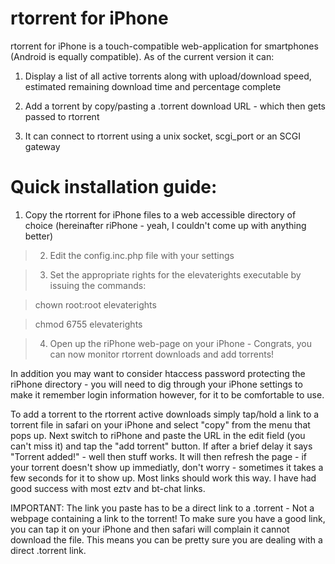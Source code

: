 # rtorrent for iPhone #

rtorrent for iPhone is a touch-compatible web-application for smartphones (Android is equally compatible). As of the current version it can:

1) Display a list of all active torrents along with upload/download speed, estimated remaining download time and percentage complete

2) Add a torrent by copy/pasting a .torrent download URL - which then gets passed to rtorrent

3) It can connect to rtorrent using a unix socket, scgi\_port or an SCGI gateway


# Quick installation guide: #


  1. Copy the rtorrent for iPhone files to a web accessible directory of choice (hereinafter riPhone - yeah, I couldn't come up with anything better)

> 2) Edit the config.inc.php file with your settings

> 3) Set the appropriate rights for the elevaterights executable by issuing the commands:

> chown root:root elevaterights

> chmod 6755 elevaterights

> 4) Open up the riPhone web-page on your iPhone - Congrats, you can now monitor rtorrent downloads and add torrents!

In addition you may want to consider htaccess password protecting the riPhone directory - you will need to dig through your iPhone settings to make it remember
login information however, for it to be comfortable to use.

To add a torrent to the rtorrent active downloads simply tap/hold a link to a torrent file in safari on your iPhone and select "copy" from the menu that pops up. Next
switch to riPhone and paste the URL in the edit field (you can't miss it) and tap the "add torrent" button. If after a brief delay it says "Torrent added!" - well then stuff
works. It will then refresh the page - if your torrent doesn't show up immediatly, don't worry - sometimes it takes a few seconds for it to show up.
Most links should work this way. I have had good success with most eztv and bt-chat links.

IMPORTANT: The link you paste has to be a direct link to a .torrent - Not a webpage containing a link to the torrent! To make sure you have a good link, you can tap it on your
iPhone and then safari will complain it cannot download the file. This means you can be pretty sure you are dealing with a direct .torrent link.